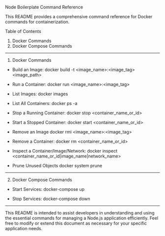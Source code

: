 Node Boilerplate Command Reference

This README provides a comprehensive command reference for Docker commands for containerization.

Table of Contents

1. Docker Commands
2. Docker Compose Commands

---

1. Docker Commands

- Build an Image:
  docker build -t <image_name>:<image_tag> <image_path>

- Run a Container:
  docker run <options> <image_name>:<image_tag>  

- List Images:
  docker images

- List All Containers:
  docker ps -a

- Stop a Running Container:
  docker stop <container_name_or_id>

- Start a Stopped Container:
  docker start <container_name_or_id>

- Remove an Image
  docker rmi <image_name>:<image_tag>

- Remove a Container:
  docker rm <container_name_or_id>

- Inspect a Container/Image/Network:
  docker inspect <container_name_or_id|image_name|network_name>

- Prune Unused Objects
  docker system prune

---

2. Docker Compose Commands

- Start Services:
  docker-compose up

- Stop Services:
  docker-compose down

---

This README is intended to assist developers in understanding and using the essential commands for managing a Node.js
 application efficiently. Feel free to modify or extend this document as necessary for your specific application needs.
